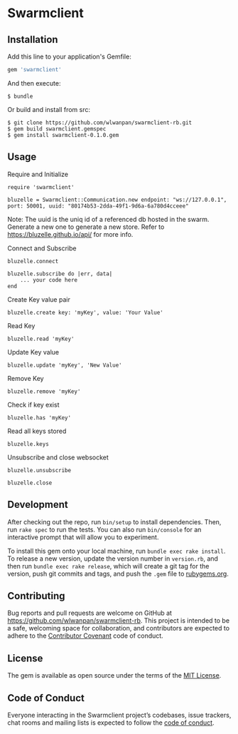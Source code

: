 # Swarmclient

## Installation

Add this line to your application's Gemfile:

```ruby
gem 'swarmclient'
```

And then execute:

    $ bundle

Or build and install from src:

    $ git clone https://github.com/wlwanpan/swarmclient-rb.git
    $ gem build swarmclient.gemspec
    $ gem install swarmclient-0.1.0.gem

## Usage

Require and Initialize
```
require 'swarmclient'

bluzelle = Swarmclient::Communication.new endpoint: "ws://127.0.0.1", port: 50001, uuid: "80174b53-2dda-49f1-9d6a-6a780d4cceee"
```

Note: The uuid is the uniq id of a referenced db hosted in the swarm. Generate a new one to generate a new store. Refer to https://bluzelle.github.io/api/ for more info.

Connect and Subscribe
```
bluzelle.connect

bluzelle.subscribe do |err, data|
    ... your code here
end
```

Create Key value pair
```
bluzelle.create key: 'myKey', value: 'Your Value'
```

Read Key
```
bluzelle.read 'myKey'
```

Update Key value
```
bluzelle.update 'myKey', 'New Value'
```

Remove Key
```
bluzelle.remove 'myKey'
```

Check if key exist
```
bluzelle.has 'myKey'
```

Read all keys stored
```
bluzelle.keys
```

Unsubscribe and close websocket
```
bluzelle.unsubscribe

bluzelle.close
```

## Development

After checking out the repo, run `bin/setup` to install dependencies. Then, run `rake spec` to run the tests. You can also run `bin/console` for an interactive prompt that will allow you to experiment.

To install this gem onto your local machine, run `bundle exec rake install`. To release a new version, update the version number in `version.rb`, and then run `bundle exec rake release`, which will create a git tag for the version, push git commits and tags, and push the `.gem` file to [rubygems.org](https://rubygems.org).

## Contributing

Bug reports and pull requests are welcome on GitHub at https://github.com/wlwanpan/swarmclient-rb. This project is intended to be a safe, welcoming space for collaboration, and contributors are expected to adhere to the [Contributor Covenant](http://contributor-covenant.org) code of conduct.

## License

The gem is available as open source under the terms of the [MIT License](https://opensource.org/licenses/MIT).

## Code of Conduct

Everyone interacting in the Swarmclient project’s codebases, issue trackers, chat rooms and mailing lists is expected to follow the [code of conduct](https://github.com/wlwanpan/swarmclient-rb/blob/master/CODE_OF_CONDUCT.md).
